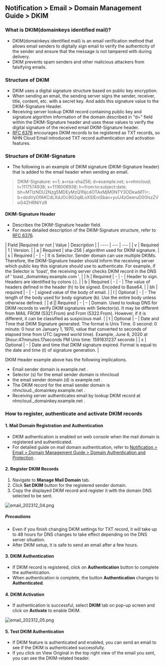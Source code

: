 ## Notification > Email > Domain Management Guide > DKIM

### What is DKIM(domainkeys identified mail)?

- DKIM(domainkeys identified mail) is an email verification method that allows email senders to digitally sign email to verify the authenticity of the sender
  and ensure that the message is not tampered with during delivery.
- DKIM prevents spam senders and other malicious attackers from falsifying emails.

### Structure of DKIM

- DKIM uses a digital signature structure based on public key encryption.
- When sending an email, the sending server signs the sender, receiver, title, content, etc. with a secret key. And adds this signature value to the
  DKIM-Signature Header.
- Receiving server lookup DKIM record containing public key and signature algorithm information of the domain described in "d=" field within the DKIM-Signature
  header and uses these values to verify the digital signature of the received email DKIM-Signature header.
- [RFC 6376](https://datatracker.ietf.org/doc/html/rfc6376/) encourages DKIM records to be registered as TXT records, so NHN Cloud Email introduced TXT record
  authentication and activation features.

### Structure of DKIM-Signature

- The following is an example of DKIM signature (DKIM-Signature header) that is added to the email header when sending an email.

> DKIM-Signature: v=1; a=rsa-sha256; d=example.net; s=nhncloud;
> t=1117574938; x=1118006938;
> h=from:to:subject:date;
> bh=MTIzNDU2Nzg5MDEyMzQ1Njc4OTAxMjM0NTY3ODkwMTI=;
> b=dzdVyOfAKCdLXdJOc9G2q8LoXSlEniSbav+yuU4zGeeruD00lszZVoG4ZHRNiYzR

#### DKIM-Signature Header

- Describes the DKIM-Signature header field.
- For more detailed description of the DKIM-Signature structure, refer to [RFC 6376](https://datatracker.ietf.org/doc/html/rfc6376).

| Field |Required or not | Value | Description |
| ---- | --- | --- |
| v | Required | 1 | Version. |
| a | Required | sha-256 | algorithm used for DKIM signature. |
| s | Required | - | - | It is Selector. Sender domain can use multiple DKIMs. Therefore, the DKIM-Signature header should inform the receiving server which
public key this signature should use to authenticate. For example, if the Selector is 'toast', the receiving server checks DKIM record in the DNS of '
toast.\_domainkey.example.com '. |
| h | Required | - | - | Header to sign. Headers are identified by colons (:). |
| b | Required | - | - | The value of headers defined in the header (h) to be signed. Encoded to Base64\. |
| bh | required | - | - | signed value of the body of email. |
| l | Optional | - | - The length of the body used for body signature (b). Use the entire body unless otherwise defined. |
| d || Required | - | - | Domain. Used to lookup DNS for DKIM records to verify DKIM signatures with Selector(s). It may be different from MAIL FROM (5321.From)
and From (5322.From). However, if it is different, it can be classified as suspicious mail. |
| t | Optional | - | Date and Time that DKIM Signature generated. The format is Unix Time. 0 second: 0 minute: 0 hour on January 1, 1970, value that converted
to seconds of elapsed time from UTC (agreed world time). Example, June 8, 2020 at 3hour:47minutes:17seconds PM Unix time: 1591631237 seconds |
| x | Optional | - | Date and time that DKIM signature expired. Format is equal to the date and time (t) of signature generation. |

DKIM Header example above has the following implications.

- Email sender domain is example.net .
- Selector (s) for the email sender domain is nhncloud
- the email sender domain (d) is example.net .
- The DKIM record for the email sender domain is nhncloud.\_domainkey.example.net .
- Receiving server authenticates email by lookup DKIM record at nhncloud.\_domainkey.example.net .

### How to register, authenticate and activate DKIM records

#### 1. Mail Domain Registration and Authentication

- DKIM authentication is enabled on web console when the mail domain is registered and authenticated.
- For detailed guide on mail domain authentication, refer
  to [Notification > Email > Domain Management Guide > Domain Authentication and Protection](./domain-verification/)
  .

#### 2. Register DKIM Records

1. Navigate to **Manage Mail Domain** tab.
2. Click **Set DKIM** button for the registered sender domain.
3. Copy the displayed DKIM record and register it with the domain DNS selected to be sent.

![email\_202312\_04.png](https://kr1-api-object-storage.nhncloudservice.com/v1/AUTH_2acdfabf4efe4efc8a04c00b348110c9/cdn_origin/prod_email/email_202312_04.png)

##### Precautions

- Even if you finish changing DKIM settings for TXT record, it will take up to 48 hours for DNS changes to take effect depending on the DNS server situation.
- After DKIM setup, it is safe to send an email after a few hours.

#### 3. DKIM Authentication

- If DKIM record is registered, click on **Authentication** button to complete the authentication.
- When authentication is complete, the button **Authentication** changes to **Authenticated**.

#### 4. DKIM Activation

- If authentication is successful, select **DKIM** tab on pop-up screen and click on **Activate** to enable DKIM.

![email\_202312\_05.png](https://kr1-api-object-storage.nhncloudservice.com/v1/AUTH_2acdfabf4efe4efc8a04c00b348110c9/cdn_origin/prod_email/email_202312_05.png)

#### 5. Test DKIM Authentication

- If DKIM feature is authenticated and enabled, you can send an email to see if the DKIM is authenticated successfully.
- If you click on View Original in the top right view of the email you sent, you can see the DKIM-related header.